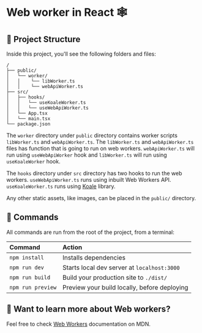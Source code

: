 # Web worker in React 🕸

## 🚀 Project Structure

Inside this project, you'll see the following folders and files:

```
/
├── public/
│   └── worker/
│   │    └── libWorker.ts
│   │    └── webApiWorker.ts
├── src/
│   ├── hooks/
│   │   └── useKoaleWorker.ts
│   │   └── useWebApiWorker.ts
│   └── App.tsx
│   └── main.tsx
└── package.json
```

The `worker` directory under `public` directory contains worker scripts `libWorker.ts` and `webApiWorker.ts`. The `libWorker.ts` and `webApiWorker.ts` files has function that is going to run on web workers. `webApiWorker.ts` will run using `useWebApiWorker` hook and `libWorker.ts` will run using `useKoaleWorker` hook.

The `hooks` directory under `src` directory has two hooks to run the web workers. `useWebApiWorker.ts` runs using inbuilt Web Workers API. `useKoaleWorker.ts` runs using [Koale](https://github.com/alewin/useworker) library.

Any other static assets, like images, can be placed in the `public/` directory.

## 🧞 Commands

All commands are run from the root of the project, from a terminal:

| Command           | Action                                       |
| :---------------- | :------------------------------------------- |
| `npm install`     | Installs dependencies                        |
| `npm run dev`     | Starts local dev server at `localhost:3000`  |
| `npm run build`   | Build your production site to `./dist/`      |
| `npm run preview` | Preview your build locally, before deploying |

## 👀 Want to learn more about Web workers?

Feel free to check [Web Workers](https://developer.mozilla.org/en-US/docs/Web/API/Web_Workers_API) documentation on MDN.
